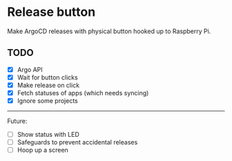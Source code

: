 # Release button

Make ArgoCD releases with physical button hooked up to Raspberry Pi.

## TODO
- [X] Argo API
- [X] Wait for button clicks
- [X] Make release on click
- [X] Fetch statuses of apps (which needs syncing)
- [X] Ignore some projects
---
Future:
- [ ] Show status with LED
- [ ] Safeguards to prevent accidental releases
- [ ] Hoop up a screen